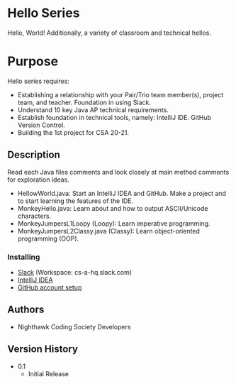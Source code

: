 # Hello Series
Hello, World! Additionally, a variety of classroom and technical hellos.

# Purpose
Hello series requires:
* Establishing a relationship with your Pair/Trio team member(s), project team, and teacher. Foundation in using Slack.
* Understand 10 key Java AP technical requirements. 
* Establish foundation in technical tools, namely: IntelliJ IDE. GitHub Version Control.  
* Building the 1st project for CSA 20-21. 

## Description
Read each Java files comments and look closely at main method comments for exploration ideas.
* HellowWorld.java: Start an IntelliJ IDEA and GitHub. Make a project and to start learning the features of the IDE.
* MonkeyHello.java: Learn about and how to output ASCII/Unicode characters.
* MonkeyJumpersL1Loopy (Loopy): Learn imperative programming.
* MonkeyJumpersL2Classy.java (Classy): Learn object-oriented programming (OOP).

### Installing
* [Slack](https://slack.com/downloads/) (Workspace: cs-a-hq.slack.com)
* [IntelliJ IDEA](https://www.jetbrains.com/help/idea/creating-and-running-your-first-java-application.html)
* [GitHub account setup](https://github.com/)

## Authors
* Nighthawk Coding Society Developers 

## Version History
* 0.1
    * Initial Release
